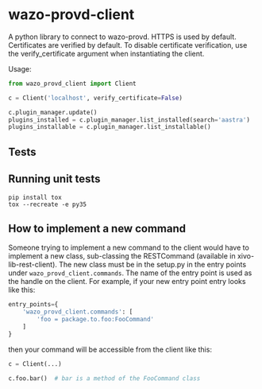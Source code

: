 wazo-provd-client
===================

A python library to connect to wazo-provd. HTTPS is used by default. Certificates are verified by default. To disable certificate verification, use the verify_certificate argument when instantiating the client.

Usage:

```python
from wazo_provd_client import Client

c = Client('localhost', verify_certificate=False)

c.plugin_manager.update()
plugins_installed = c.plugin_manager.list_installed(search='aastra')
plugins_installable = c.plugin_manager.list_installable()
```

## Tests

Running unit tests
------------------

```
pip install tox
tox --recreate -e py35
```

## How to implement a new command

Someone trying to implement a new command to the client would have to implement a new class, sub-classing the RESTCommand (available in xivo-lib-rest-client). The new class must be in the setup.py in the entry points under `wazo_provd_client.commands`. The name of the entry point is used as the handle on the client. For example, if your new entry point entry looks like this:

```python
entry_points={
    'wazo_provd_client.commands': [
        'foo = package.to.foo:FooCommand'
    ]
}
```

then your command will be accessible from the client like this:

```python
c = Client(...)

c.foo.bar()  # bar is a method of the FooCommand class
```
